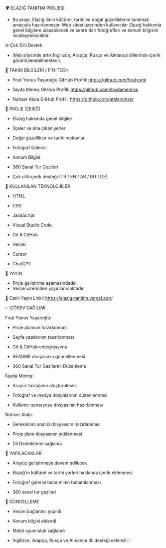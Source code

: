 🌍 ELAZIĞ TANITIM PROJESİ

+ Bu proje, Elazığ ilinin kültürel, tarihi ve doğal güzelliklerini tanıtmak amacıyla hazırlanmıştır. Web sitesi üzerinden kullanıcılar Elazığ hakkında genel bilgilere ulaşabilecek ve şehre dair fotoğrafları ve konum bilgisini inceleyebilecektir.

🌐 Çok Dilli Destek

+ Web sitesinde artık İngilizce, Arapça, Rusça ve Almanca dillerinde içerik görüntülenebilmektedir.

👥 TAKIM BİLGİLERİ / FİN-TECH

+ Fırat Yunus Yaşaroğlu
  GitHub Profili: https://github.com/firatysrgl

+ İlayda Memiş
  GitHub Profili: https://github.com/ilaydamemiss

+ Nuhser Atala
  GitHub Profili: https://github.com/atalanuhser

📁 PROJE İÇERİĞİ

+ Elazığ hakkında genel bilgiler

+ İlçeler ve öne çıkan yerler

+ Doğal güzellikler ve tarihi mekanlar

+ Fotoğraf Galerisi

+ Konum Bilgisi

+ 360 Sanal Tur Gezileri

+ Çok dilli içerik desteği (TR / EN / AR / RU / DE)

🔧 KULLANILAN TEKNOLOJİLER

+ HTML

+ CSS

+ JavaScript

+ Visual Studio Code

+ Git & GitHub

+ Vercel

+ Cursor

+ ChatGPT

🚀 YAYIN

+ Proje geliştirme aşamasındadır.
+ Vercel üzerinden yayınlanmaktadır.

🔗 Canlı Yayın Linki: https://elazig-tanitim.vercel.app/

✅ GÖREV DAĞILIMI 

Fırat Yunus Yaşaroğlu:

+ Proje planının hazırlanması

+ Sayfa yapılarının tasarlanması

+ Git & GitHub entegrasyonu

+ README dosyasının güncellenmesi

+ 360 Sanal Tur Gezilerini Düzenleme 

İlayda Memiş:

+ Arayüz taslağının oluşturulması

+ Fotoğraf ve medya dosyalarının düzenlenmesi

+ Kullanıcı senaryosu dosyasının hazırlanması

Nuhser Atala:

+ Gereksinim analizi dosyasının hazırlanması

+ Proje planı dosyasının yüklenmesi 

+ Dil Desteklerini sağlama 

🔨 YAPILACAKLAR

+ Arayüz geliştirmeye devam edilecek

+ Elazığ'ın kültürel ve tarihi yerleri hakkında içerik eklenmesi

+ Fotoğraf galerisi tasarımının tamamlanması

+ 360 sanal tur gezileri

📅 GÜNCELLEME

+ Vercel bağlantısı yapıldı

+ Konum bilgisi eklendi

+ Mobil uyumluluk sağlandı

+ İngilizce, Arapça, Rusça ve Almanca dil desteği eklendi ✅
